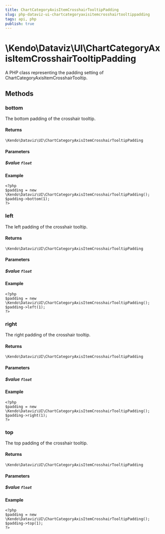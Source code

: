 ```yaml
---
title: ChartCategoryAxisItemCrosshairTooltipPadding
slug: php-dataviz-ui-chartcategoryaxisitemcrosshairtooltippadding
tags: api, php
publish: true
---
```


# \Kendo\Dataviz\UI\ChartCategoryAxisItemCrosshairTooltipPadding

A PHP class representing the padding setting of ChartCategoryAxisItemCrosshairTooltip.


## Methods

### bottom
The bottom padding of the crosshair tooltip.

#### Returns
`\Kendo\Dataviz\UI\ChartCategoryAxisItemCrosshairTooltipPadding`

#### Parameters

##### $value `float`



#### Example 
    <?php
    $padding = new \Kendo\Dataviz\UI\ChartCategoryAxisItemCrosshairTooltipPadding();
    $padding->bottom(1);
    ?>

### left
The left padding of the crosshair tooltip.

#### Returns
`\Kendo\Dataviz\UI\ChartCategoryAxisItemCrosshairTooltipPadding`

#### Parameters

##### $value `float`



#### Example 
    <?php
    $padding = new \Kendo\Dataviz\UI\ChartCategoryAxisItemCrosshairTooltipPadding();
    $padding->left(1);
    ?>

### right
The right padding of the crosshair tooltip.

#### Returns
`\Kendo\Dataviz\UI\ChartCategoryAxisItemCrosshairTooltipPadding`

#### Parameters

##### $value `float`



#### Example 
    <?php
    $padding = new \Kendo\Dataviz\UI\ChartCategoryAxisItemCrosshairTooltipPadding();
    $padding->right(1);
    ?>

### top
The top padding of the crosshair tooltip.

#### Returns
`\Kendo\Dataviz\UI\ChartCategoryAxisItemCrosshairTooltipPadding`

#### Parameters

##### $value `float`



#### Example 
    <?php
    $padding = new \Kendo\Dataviz\UI\ChartCategoryAxisItemCrosshairTooltipPadding();
    $padding->top(1);
    ?>


